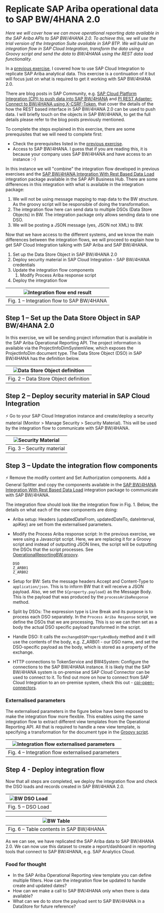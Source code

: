 # Replicate SAP Ariba operational data to SAP BW/4HANA 2.0

*Here we will cover how we can move operational reporting data available in the SAP Ariba APIs to SAP BW/4HANA 2.0. To achieve this, we will use the trial version of the Integration Suite available in SAP BTP. We will build an integration flow in SAP Cloud Integration, transform the data using a Groovy script and send the data to BW/4HANA using the REST data load functionality.*

In a [previous exercise](../cpi-open-connectors/README.md), I covered how to use SAP Cloud Integration to replicate SAP Ariba analytical data. This exercise is a continuation of it but will focus just on what is required to get it working with SAP BW/4HANA 2.0.

There are blog posts in SAP Community, e.g. [SAP Cloud Platform Integration (CPI) to push data into SAP BW/4HANA](https://blogs.sap.com/2019/08/23/sap-cloud-platform-integration-cpi-to-push-data-into-sap-bw4hana/comment-page-1) and [PI REST Adapter: Connect to BW/4HANA using X-CSRF-Token](https://blogs.sap.com/2019/09/05/pi-rest-adapter-connect-to-bw4hana-using-x-csrf-token/), that cover the details of the how the REST based interface in SAP BW/4HANA 2.0 can be used to push data. I will briefly touch on the objects in SAP BW/4HANA, to get the full details please refer to the blog posts previously mentioned.

To complete the steps explained in this exercise, there are some prerequisites that we will need to complete first:

- Check the prerequisites listed in the [previous exercise](../cpi-open-connectors/README.md).
- Access to SAP BW/4HANA. I guess that if you are reading this, it is because your company uses SAP BW/4HANA and have access to an instance :-)

In this instance we will "combine" the integration flow developed in previous exercises and the [SAP BW/4HANA Integration With Rest Based Data Load](https://api.sap.com/package/SAPBW4HANAIntegrationWithRestBasedDataLoad?section=Overview) integration package available in the SAP API Business Hub. There are some differences in this integration with what is available in the integration package:
1. We will not be using message mapping to map data to the BW structure. As the groovy script will be responsible of doing the transformation.
2. The integration flow here can send data to multiple DSOs (Data Store Objects) in BW. The integration package only allows sending data to one DSO.
3. We will be posting a JSON message (yes, JSON not XML) to BW.


Now that we have access to the different systems, and we know the main differences between the integration flows, we will proceed to explain how to get SAP Cloud Integration talking with SAP Ariba and SAP BW/4HANA.
1. Set up the Data Store Object in SAP BW/4HANA 2.0
1. Deploy security material in SAP Cloud Integration - SAP BW/4HANA credentials
1. Update the integration flow components
   1. Modify Process Ariba response script
1. Deploy the integration flow

| ![Integration flow end result](images/bw-integration-flow.png) |
|:--:|
| Fig. 1 – Integration flow to SAP BW/4HANA |

## Step 1 – Set up the Data Store Object in SAP BW/4HANA 2.0

In this exercise, we will be sending project information that is available in the SAP Ariba Operational Reporting API. The project information is available via the ProjectInfoDimSystemView, which exposes the ProjectInfoDim document type. The Data Store Object (DSO) in SAP BW/4HANA has the definition below.

| ![Data Store Object definition](images/bw-project-explorer.png) |
|:--:|
| Fig. 2 – Data Store Object definition |

## Step 2 – Deploy security material in SAP Cloud Integration

⚡ Go to your SAP Cloud Integration instance and create/deploy a security material (Monitor > Manage Security > Security Material). This will be used by the integration flow to communicate with SAP BW/4HANA.

| ![Security Material](images/bw-credentials.png) |
|:--:|
| Fig. 3 – Security material |


## Step 3 – Update the integration flow components
 
⚡ Remove the modify content and Set Authorization components. Add a General Splitter and copy the components available in the [SAP BW/4HANA Integration With Rest Based Data Load](https://api.sap.com/package/SAPBW4HANAIntegrationWithRestBasedDataLoad?section=Overview) integration package to communicate with SAP BW/4HANA.

The integration flow should look like the integration flow in Fig. 1. Below, the details on what each of the new components are doing:

- Ariba setup: Headers (updatedDateFrom, updatedDateTo, dateInterval, apiKey) are set from the externalised parameters. 
- Modify the Process Ariba response script: In the previous exercise, we were using a Javascript script. Here, we are replacing it for a Groovy script and instead of outputting JSON lines, the script will be outputting the DSOs that the script processes. See [OperationalReportingBW.groovy](OperationalReportingBW.groovy).

    ```
    DSO
    Z_ARB01
    Z_ARB02
    ```

- Setup for BW: Sets the message headers Accept and Content-Type to `application/json`. This is to inform BW that it will receive a JSON payload. Also, we set the `${property.payload}` as the Message Body. This is the payload that was produced by the `processAribaResponse` method. 
- Split by DSOs: The expression type is Line Break and its purpose is to process each DSO separately. In the `Process Ariba Response` script, we define the DSOs that we are processing. This is so we can then set as a body the actual DSO specific payload transformed in the script.
- Handle DSO: It calls the `exchangeDSOPropertyAndBody` method and it will use the contents of the body, e.g. Z_ARB01 - our DSO name, and set the DSO-specific payload as the body, which is stored as a property of the exchange.
- HTTP connections to TokenService and BW4System: Configure the connections to the SAP BW/4HANA instance. It is likely that the SAP BW/4HANA system is on-premise and SAP Cloud Connector can be used to connect to it. To find out more on how to connect from SAP Cloud Integration to an on-premise system, check this out - [cpi-open-connectors](../cpi-open-connectors/).

### Externalised parameters

The externalised parameters in the figure below have been exposed to make the integration flow more flexible. This enables using the same integration flow to extract different view templates from the Operational Reporting API. All that is required to handle a new view template, is specifying a transformation for the document type in the [Groovy script](OperationalReportingBW.groovy).

| ![Integration flow externalised parameters](images/ci-externalised-parameters.png) |
|:--:|
| Fig. 4 – Integration flow externalised parameters |

## Step 4 - Deploy integration flow

Now that all steps are completed, we deploy the integration flow and check the DSO loads and records created in SAP BW/4HANA 2.0.

| ![BW DSO Load](images/bw-dso-load.png) |
|:--:|
| Fig. 5 – DSO Load |

| ![BW Table](images/Bw-table.png) |
|:--:|
| Fig. 6 – Table contents in SAP BW/4HANA |

As we can see, we have replicated the SAP Ariba data to SAP BW/4HANA 2.0. We can now use this dataset to create a report/dashboard in reporting tools that connect to SAP BW/4HANA, e.g. SAP Analytics Cloud. 

### Food for thought
- In the SAP Ariba Operational Reporting view template you can define multiple filters. How can the integration flow be updated to handle create and updated dates?
- How can we make a call to SAP BW/4HANA only when there is data available?
- What can we do to store the payload sent to SAP BW/4HANA in a DataStore for future reference?

